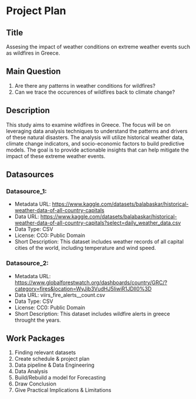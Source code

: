 # Project Plan

## Title
Assesing the impact of weather conditions on extreme weather events such as wildfires in Greece.

## Main Question
1. Are there any patterns in weather conditions for wildfires?
2. Can we trace the occurences of wildfires back to climate change?

## Description
This study aims to examine wildfires in Greece. The focus will be on leveraging data analysis techniques to understand the patterns and drivers of these natural disasters. The analysis will utilize historical weather data, climate change indicators, and socio-economic factors to build predictive models. The goal is to provide actionable insights that can help mitigate the impact of these extreme weather events.

## Datasources
### Datasource_1: 
* Metadata URL: https://www.kaggle.com/datasets/balabaskar/historical-weather-data-of-all-country-capitals 
* Data URL: https://www.kaggle.com/datasets/balabaskar/historical-weather-data-of-all-country-capitals?select=daily_weather_data.csv
* Data Type: CSV
* License: CC0: Public Domain
* Short Description: This dataset includes weather records of all capital cities of the world, including temperature and wind speed.

### Datasource_2: 
* Metadata URL: https://www.globalforestwatch.org/dashboards/country/GRC/?category=fires&location=WyJjb3VudHJ5IiwiR1JDIl0%3D
* Data URL: viirs_fire_alerts__count.csv
* Data Type: CSV
* License: CC0: Public Domain
* Short Description: This dataset includes wildfire alerts in greece throught the years.

## Work Packages
1. Finding relevant datasets
2. Create schedule & project plan
3. Data pipeline & Data Engineering
4. Data Analysis
5. Build/Rebuild a model for Forecasting
6. Draw Conclusion
7. Give Practical Implications & Limitations
